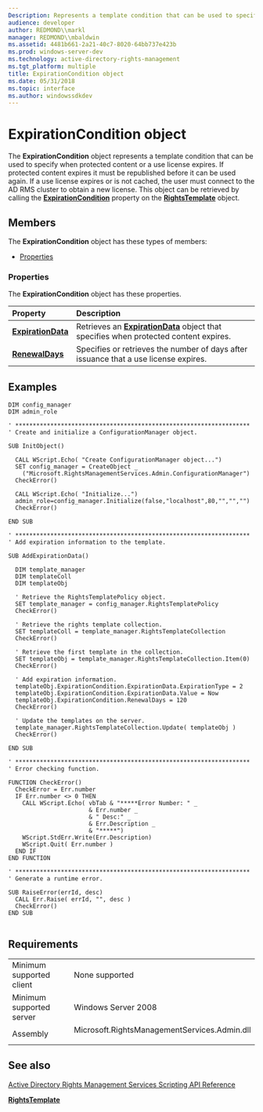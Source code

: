 ```yaml
---
Description: Represents a template condition that can be used to specify when protected content or a use license expires.
audience: developer
author: REDMOND\\markl
manager: REDMOND\\mbaldwin
ms.assetid: 4481b661-2a21-40c7-8020-64bb737e423b
ms.prod: windows-server-dev
ms.technology: active-directory-rights-management
ms.tgt_platform: multiple
title: ExpirationCondition object
ms.date: 05/31/2018
ms.topic: interface
ms.author: windowssdkdev
---
```


# ExpirationCondition object

The **ExpirationCondition** object represents a template condition that can be used to specify when protected content or a use license expires. If protected content expires it must be republished before it can be used again. If a use license expires or is not cached, the user must connect to the AD RMS cluster to obtain a new license. This object can be retrieved by calling the [**ExpirationCondition**](rightstemplate-expirationcondition-property.md) property on the [**RightsTemplate**](rightstemplate-object.md) object.

## Members

The **ExpirationCondition** object has these types of members:

-   [Properties](#properties)

### Properties

The **ExpirationCondition** object has these properties.



| Property                                                                         | Description                                                                                                                   |
|:---------------------------------------------------------------------------------|:------------------------------------------------------------------------------------------------------------------------------|
| [**ExpirationData**](expirationcondition-expirationdata-property.md)<br/> | Retrieves an [**ExpirationData**](expirationdata-object.md) object that specifies when protected content expires.<br/> |
| [**RenewalDays**](expirationcondition-renewaldays-property.md)<br/>       | Specifies or retrieves the number of days after issuance that a use license expires.<br/>                               |



 

## Examples


```VB
DIM config_manager
DIM admin_role

' *******************************************************************
' Create and initialize a ConfigurationManager object.

SUB InitObject()

  CALL WScript.Echo( "Create ConfigurationManager object...")
  SET config_manager = CreateObject _
    ("Microsoft.RightsManagementServices.Admin.ConfigurationManager")      
  CheckError()
    
  CALL WScript.Echo( "Initialize...")
  admin_role=config_manager.Initialize(false,"localhost",80,"","","")
  CheckError()

END SUB

' *******************************************************************
' Add expiration information to the template. 

SUB AddExpirationData()

  DIM template_manager
  DIM templateColl
  DIM templateObj

  ' Retrieve the RightsTemplatePolicy object.
  SET template_manager = config_manager.RightsTemplatePolicy
  CheckError()

  ' Retrieve the rights template collection.
  SET templateColl = template_manager.RightsTemplateCollection
  CheckError()

  ' Retrieve the first template in the collection.
  SET templateObj = template_manager.RightsTemplateCollection.Item(0)
  CheckError()

  ' Add expiration information.
  templateObj.ExpirationCondition.ExpirationData.ExpirationType = 2
  templateObj.ExpirationCondition.ExpirationData.Value = Now
  templateObj.ExpirationCondition.RenewalDays = 120
  CheckError()
  
  ' Update the templates on the server.
  template_manager.RightsTemplateCollection.Update( templateObj )
  CheckError()

END SUB

' *******************************************************************
' Error checking function.

FUNCTION CheckError()
  CheckError = Err.number
  IF Err.number <> 0 THEN
    CALL WScript.Echo( vbTab & "*****Error Number: " _
                       & Err.number _
                       & " Desc:" _
                       & Err.Description _
                       & "*****")
    WScript.StdErr.Write(Err.Description)
    WScript.Quit( Err.number )
  END IF
END FUNCTION

' *******************************************************************
' Generate a runtime error.

SUB RaiseError(errId, desc)
  CALL Err.Raise( errId, "", desc )
  CheckError()
END SUB


```



## Requirements



|                                     |                                                                                                                         |
|-------------------------------------|-------------------------------------------------------------------------------------------------------------------------|
| Minimum supported client<br/> | None supported<br/>                                                                                               |
| Minimum supported server<br/> | Windows Server 2008<br/>                                                                                          |
| Assembly<br/>                 | <dl> <dt>Microsoft.RightsManagementServices.Admin.dll</dt> </dl> |



## See also

<dl> <dt>

[Active Directory Rights Management Services Scripting API Reference](active-directory-rights-management-services-scripting-api-reference.md)
</dt> <dt>

[**RightsTemplate**](rightstemplate-object.md)
</dt> </dl>

 

 




